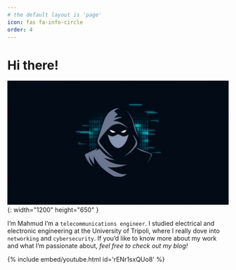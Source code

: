 ```yaml
---
# the default layout is 'page'
icon: fas fa-info-circle
order: 4
---
```

# Hi there!

 ![About](/assets/img/about.webp){: width="1200" height="650" }

I’m Mahmud I’m a `telecommunications engineer`. I studied electrical and electronic engineering at the University of Tripoli, where I really dove into `networking` and `cybersecurity`. If you’d like to know more about my work and what I’m passionate about, *feel free to check out my blog!*

{% include embed/youtube.html id='rENr1sxQUo8' %}
